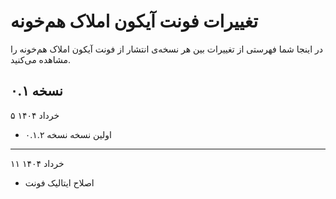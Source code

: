 تغییرات فونت آیکون املاک هم‌خونه
=================

در اینجا شما فهرستی از تغییرات بین هر نسخه‌ی انتشار از فونت آیکون املاک هم‌خونه را مشاهده می‌کنید.

نسخه ۰.۱
--------
۵ خرداد ۱۴۰۴

- اولین نسخه
نسخه ۰.۱.۲
--------
۱۱ خرداد ۱۴۰۴
- اصلاح ایتالیک فونت
